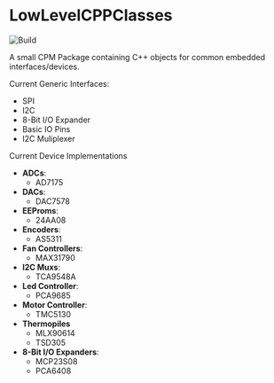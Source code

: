# LowLevelCPPClasses

![Build](https://github.com/JeroenVandezande/LowLevelCPPClasses/actions/workflows/cmake-multi-platform.yml/badge.svg?branch=master)


A small CPM Package containing C++ objects for common embedded interfaces/devices.

Current Generic Interfaces:

* SPI
* I2C
* 8-Bit I/O Expander
* Basic IO Pins
* I2C Muliplexer

Current Device Implementations

* **ADCs**:
	* AD7175
* **DACs**:
	* DAC7578
* **EEProms**:
	* 24AA08
* **Encoders**:
	* AS5311
* **Fan Controllers**:
	* MAX31790
* **I2C Muxs**:
	* TCA9548A
* **Led Controller**:
	* PCA9685
* **Motor Controller**:
	* TMC5130
* **Thermopiles**
	* MLX90614
	* TSD305
* **8-Bit I/O Expanders**:
	* MCP23S08
	* PCA6408
